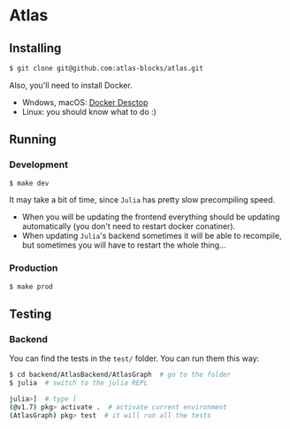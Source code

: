 # Atlas

## Installing
```zsh
$ git clone git@github.com:atlas-blocks/atlas.git
```
Also, you'll need to install Docker.
- Wndows, macOS: [Docker Desctop](https://www.docker.com/products/docker-desktop/)
- Linux: you should know what to do :)


## Running

### Development
```zsh
$ make dev
```
It may take a bit of time, since `Julia` has pretty slow precompiling speed. 
 - When you will be updating the frontend everything should be updating automatically (you don't need to restart docker conatiner). 
 - When updating `Julia`'s backend sometimes it will be able to recompile, but sometimes you will have to restart the whole thing...

### Production
```zsh
$ make prod
```

## Testing

### Backend

You can find the tests in the `test/` folder. You can run them this way:
```zsh
$ cd backend/AtlasBackend/AtlasGraph  # go to the folder
$ julia  # switch to the julia REPL

julia>]  # type ]
(@v1.7) pkg> activate .  # activate current environment
(AtlasGraph) pkg> test  # it will run all the tests
```
